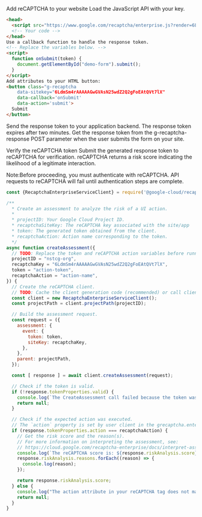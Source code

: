 Add reCAPTCHA to your website
Load the JavaScript API with your key.
```html
<head>
  <script src="https://www.google.com/recaptcha/enterprise.js?render=6LdmSm4rAAAAAGwGVAsN25wdZ2Q2gFoEAtQVt7lX"></script>
  <!-- Your code -->
</head>
Use a callback function to handle the response token.
<!-- Replace the variables below. -->
<script>
  function onSubmit(token) {
    document.getElementById("demo-form").submit();
  }
</script>
Add attributes to your HTML button:
<button class="g-recaptcha
    data-sitekey="6LdmSm4rAAAAAGwGVAsN25wdZ2Q2gFoEAtQVt7lX"
    data-callback='onSubmit'
    data-action='submit'>
  Submit
</button>
```

Send the response token to your application backend. The response token expires after two minutes. Get the response token from the g-recaptcha-response POST parameter when the user submits the form on your site.

Verify the reCAPTCHA token
Submit the generated response token to reCAPTCHA for verification. reCAPTCHA returns a risk score indicating the likelihood of a legitimate interaction.

Note:Before proceeding, you must authenticate with reCAPTCHA. API requests to reCAPTCHA will fail until authentication steps are complete.

```javascript
const {RecaptchaEnterpriseServiceClient} = require('@google-cloud/recaptcha-enterprise');

/**
  * Create an assessment to analyze the risk of a UI action.
  *
  * projectID: Your Google Cloud Project ID.
  * recaptchaSiteKey: The reCAPTCHA key associated with the site/app
  * token: The generated token obtained from the client.
  * recaptchaAction: Action name corresponding to the token.
  */
async function createAssessment({
  // TODO: Replace the token and reCAPTCHA action variables before running the sample.
  projectID = "nstcg-org",
  recaptchaKey = "6LdmSm4rAAAAAGwGVAsN25wdZ2Q2gFoEAtQVt7lX",
  token = "action-token",
  recaptchaAction = "action-name",
}) {
  // Create the reCAPTCHA client.
  // TODO: Cache the client generation code (recommended) or call client.close() before exiting the method.
  const client = new RecaptchaEnterpriseServiceClient();
  const projectPath = client.projectPath(projectID);

  // Build the assessment request.
  const request = ({
    assessment: {
      event: {
        token: token,
        siteKey: recaptchaKey,
      },
    },
    parent: projectPath,
  });

  const [ response ] = await client.createAssessment(request);

  // Check if the token is valid.
  if (!response.tokenProperties.valid) {
    console.log(`The CreateAssessment call failed because the token was: ${response.tokenProperties.invalidReason}`);
    return null;
  }

  // Check if the expected action was executed.
  // The `action` property is set by user client in the grecaptcha.enterprise.execute() method.
  if (response.tokenProperties.action === recaptchaAction) {
    // Get the risk score and the reason(s).
    // For more information on interpreting the assessment, see:
    // https://cloud.google.com/recaptcha-enterprise/docs/interpret-assessment
    console.log(`The reCAPTCHA score is: ${response.riskAnalysis.score}`);
    response.riskAnalysis.reasons.forEach((reason) => {
      console.log(reason);
    });

    return response.riskAnalysis.score;
  } else {
    console.log("The action attribute in your reCAPTCHA tag does not match the action you are expecting to score");
    return null;
  }
}
```